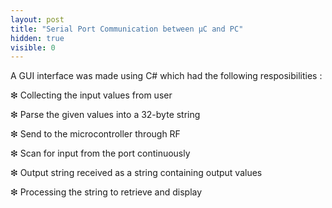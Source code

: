 ```yaml
---
layout: post
title: "Serial Port Communication between μC and PC"
hidden: true
visible: 0
---
```

A GUI interface was made using C# which had the following resposibilities :

❇ Collecting the input values from user

❇ Parse the given values into a 32-byte string

❇ Send to the microcontroller through RF

❇ Scan for input from the port continuously

❇ Output string received as a string containing output values

❇ Processing the string to retrieve and display